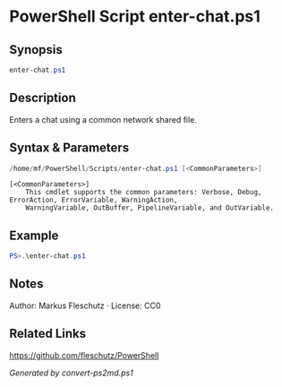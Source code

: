 # PowerShell Script enter-chat.ps1

## Synopsis
```powershell
enter-chat.ps1
```

## Description
Enters a chat using a common network shared file.

## Syntax & Parameters
```powershell
/home/mf/PowerShell/Scripts/enter-chat.ps1 [<CommonParameters>]
```

```
[<CommonParameters>]
    This cmdlet supports the common parameters: Verbose, Debug, ErrorAction, ErrorVariable, WarningAction, 
    WarningVariable, OutBuffer, PipelineVariable, and OutVariable.
```

## Example
```powershell
PS>.\enter-chat.ps1
```


## Notes
Author: Markus Fleschutz · License: CC0

## Related Links
https://github.com/fleschutz/PowerShell

*Generated by convert-ps2md.ps1*
